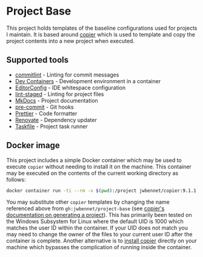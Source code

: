 # Project Base

This project holds templates of the baseline configurations used for projects I maintain. It is based around [copier](https://copier.readthedocs.io/) which is used to template and copy the project contents into a new project when executed.

## Supported tools

-   [commitlint](https://commitlint.js.org/) - Linting for commit messages
-   [Dev Containers](https://containers.dev/implementors/json_reference/) - Development environment in a container
-   [EditorConfig](https://editorconfig.org/) - IDE whitespace configuration
-   [lint-staged](https://www.npmjs.com/package/lint-staged?activeTab=readme#configuration) - Linting for project files
-   [MkDocs](https://www.mkdocs.org/user-guide/) - Project documentation
-   [pre-commit](https://pre-commit.com/#usage) - Git hooks
-   [Prettier](https://prettier.io/) - Code formatter
-   [Renovate](https://docs.renovatebot.com/) - Dependency updater
-   [Taskfile](https://taskfile.dev/usage/) - Project task runner

## Docker image

This project includes a simple Docker container which may be used to execute `copier` without needing to install it on the machine. This container may be executed on the contents of the current working directory as follows:

```sh
docker container run -ti --rm -v $(pwd):/project jwbennet/copier:9.1.1 gh:jwbennet/project-base
```

You may substitute other `copier` templates by changing the name referenced above from `gh:jwbennet/project-base` (see [copier's documentation on generating a project](https://copier.readthedocs.io/en/stable/generating/)). This has primarily been tested on the Windows Subsystem for Linux where the default UID is 1000 which matches the user ID within the container. If your UID does not match you may need to change the owner of the files to your current user ID after the container is complete. Another alternative is to [install copier](https://copier.readthedocs.io/en/stable/#installation) directly on your machine which bypasses the complication of running inside the container.
